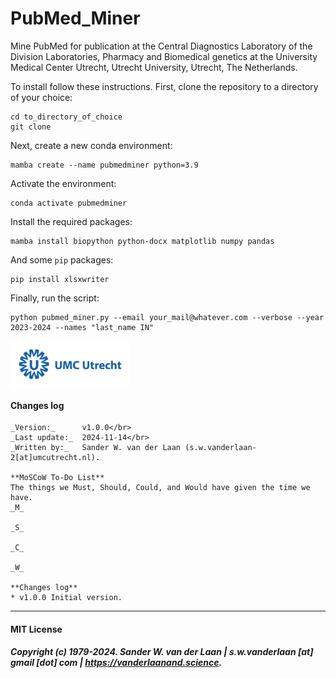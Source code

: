 # PubMed_Miner

Mine PubMed for publication at the Central Diagnostics Laboratory of the Division Laboratories, Pharmacy and Biomedical genetics at the University Medical Center Utrecht, Utrecht University, Utrecht, The Netherlands.

To install follow these instructions. First, clone the repository to a directory of your choice:

```
cd to_directory_of_choice
git clone 

```

Next, create a new conda environment:

```
mamba create --name pubmedminer python=3.9
```

Activate the environment:

```
conda activate pubmedminer
```

Install the required packages:

```
mamba install biopython python-docx matplotlib numpy pandas
```

And some `pip` packages:

```
pip install xlsxwriter
```

Finally, run the script:

```
python pubmed_miner.py --email your_mail@whatever.com --verbose --year 2023-2024 --names "last_name IN"
```


<a href='https://www.umcutrecht.nl/en/centraal-diagnostisch-laboratorium'><img src='images/UMCU_2019_logo_liggend_rgb.png' align="center" height="75" /></a> 

#### Changes log
    
    _Version:_      v1.0.0</br>
    _Last update:_  2024-11-14</br>
    _Written by:_   Sander W. van der Laan (s.w.vanderlaan-2[at]umcutrecht.nl).
    
    **MoSCoW To-Do List**
    The things we Must, Should, Could, and Would have given the time we have.
    _M_

    _S_

    _C_

    _W_

    **Changes log**
    * v1.0.0 Initial version.

--------------

#### MIT License
##### Copyright (c) 1979-2024. Sander W. van der Laan | s.w.vanderlaan [at] gmail [dot] com | https://vanderlaanand.science.